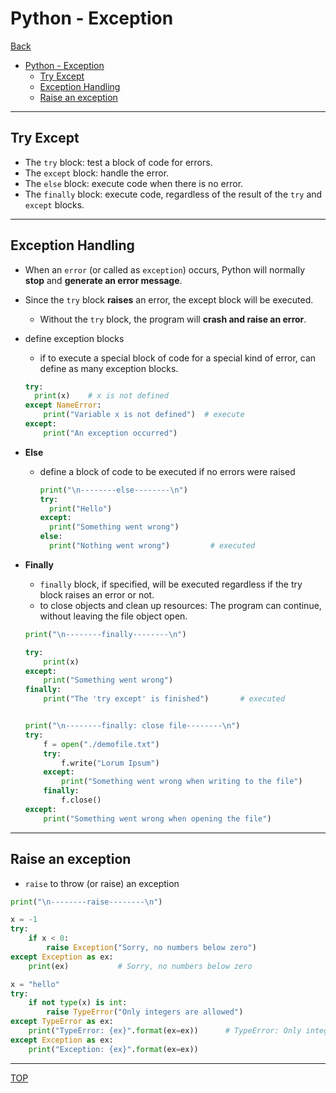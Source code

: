# Python - Exception

[Back](../index.md)

- [Python - Exception](#python---exception)
  - [Try Except](#try-except)
  - [Exception Handling](#exception-handling)
  - [Raise an exception](#raise-an-exception)

---

## Try Except

- The `try` block: test a block of code for errors.
- The `except` block: handle the error.
- The `else` block: execute code when there is no error.
- The `finally` block: execute code, regardless of the result of the `try` and `except` blocks.

---

## Exception Handling

- When an `error` (or called as `exception`) occurs, Python will normally **stop** and **generate an error message**.

- Since the `try` block **raises** an error, the except block will be executed.

  - Without the `try` block, the program will **crash and raise an error**.

- define exception blocks

  - if to execute a special block of code for a special kind of error, can define as many exception blocks.

  ```py
  try:
    print(x)    # x is not defined
  except NameError:
      print("Variable x is not defined")  # execute
  except:
      print("An exception occurred")
  ```

- **Else**

  - define a block of code to be executed if no errors were raised

    ```py
    print("\n--------else--------\n")
    try:
      print("Hello")
    except:
      print("Something went wrong")
    else:
      print("Nothing went wrong")         # executed
    ```

- **Finally**

  - `finally` block, if specified, will be executed regardless if the try block raises an error or not.
  - to close objects and clean up resources: The program can continue, without leaving the file object open.

  ```py
  print("\n--------finally--------\n")

  try:
      print(x)
  except:
      print("Something went wrong")
  finally:
      print("The 'try except' is finished")       # executed


  print("\n--------finally: close file--------\n")
  try:
      f = open("./demofile.txt")
      try:
          f.write("Lorum Ipsum")
      except:
          print("Something went wrong when writing to the file")
      finally:
          f.close()
  except:
      print("Something went wrong when opening the file")
  ```

---

## Raise an exception

- `raise` to throw (or raise) an exception

```py
print("\n--------raise--------\n")

x = -1
try:
    if x < 0:
        raise Exception("Sorry, no numbers below zero")
except Exception as ex:
    print(ex)           # Sorry, no numbers below zero

x = "hello"
try:
    if not type(x) is int:
        raise TypeError("Only integers are allowed")
except TypeError as ex:
    print("TypeError: {ex}".format(ex=ex))      # TypeError: Only integers are allowed
except Exception as ex:
    print("Exception: {ex}".format(ex=ex))
```

---

[TOP](#python---exception)
